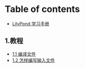 # Table of contents

* [LilyPond 学习手册](README.md)

## 1.教程

* [1.1 编译文件](jiao-cheng/untitled.md)
* [1.2 怎样编写输入文件](jiao-cheng/1.2-zen-yang-bian-xie-shu-ru-wen-jian.md)

